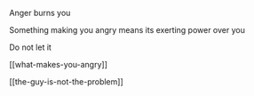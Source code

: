 ---
---

Anger burns you 

Something making you angry means its exerting power over you 

Do not let it 

[[what-makes-you-angry]]

[[the-guy-is-not-the-problem]]